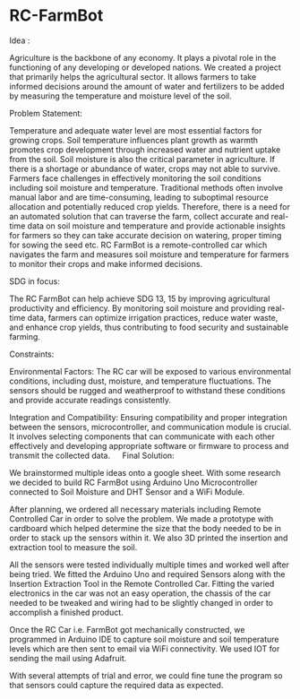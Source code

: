 # RC-FarmBot

Idea :

Agriculture is the backbone of any economy. It plays a pivotal role in the functioning of any developing or developed nations. We created a project that primarily helps the agricultural sector. It allows farmers to take informed decisions around the amount of water and fertilizers to be added by measuring the temperature and moisture level of the soil. 

Problem Statement:

Temperature and adequate water level are most essential factors for growing crops. Soil temperature influences plant growth as warmth promotes crop development through increased water and nutrient uptake from the soil. Soil moisture is also the critical parameter in agriculture. If there is a shortage or abundance of water, crops may not able to survive. 
Farmers face challenges in effectively monitoring the soil conditions including soil moisture and temperature. Traditional methods often involve manual labor and are time-consuming, leading to suboptimal resource allocation and potentially reduced crop yields. Therefore, there is a need for an automated solution that can traverse the farm, collect accurate and real-time data on soil moisture and temperature and provide actionable insights for farmers so they can take accurate decision on watering, proper timing for sowing the seed etc. RC FarmBot is a remote-controlled car which navigates the farm and measures soil moisture and temperature for farmers to monitor their crops and make informed decisions.

SDG in focus:

The RC FarmBot can help achieve SDG 13, 15 by improving agricultural productivity and efficiency. By monitoring soil moisture and providing real-time data, farmers can optimize irrigation practices, reduce water waste, and enhance crop yields, thus contributing to food security and sustainable farming.

Constraints:

Environmental Factors: The RC car will be exposed to various environmental conditions, including dust, moisture, and temperature fluctuations. The sensors should be rugged and weatherproof to withstand these conditions and provide accurate readings consistently.

Integration and Compatibility: Ensuring compatibility and proper integration between the sensors, microcontroller, and communication module is crucial. It involves selecting components that can communicate with each other effectively and developing appropriate software or firmware to process and transmit the collected data.
 
Final Solution:	

We brainstormed multiple ideas onto a google sheet. With some research we decided to build RC FarmBot using Arduino Uno Microcontroller connected to  Soil Moisture and DHT Sensor and a WiFi Module.  

After planning, we ordered all necessary materials including Remote Controlled Car in order to solve the problem. We made a prototype with cardboard which helped determine the size that the body needed to be in order to stack up the sensors within it. We also 3D printed the insertion and extraction tool to measure the soil.

All the sensors were tested individually multiple times and worked well after being tried. We fitted the Arduino Uno and required Sensors along with the Insertion Extraction Tool in the Remote Controlled Car. Fitting the varied electronics in the car was not an easy operation, the chassis of the car needed to be tweaked and wiring had to be slightly changed in order to accomplish a finished product. 

Once the RC Car i.e. FarmBot got mechanically constructed, we programmed in Arduino IDE to capture soil moisture and soil temperature levels which are then sent to email via WiFi connectivity. We used IOT for sending the mail using Adafruit. 

With several attempts of trial and error, we could fine tune the program so that sensors could capture the required data as expected.




